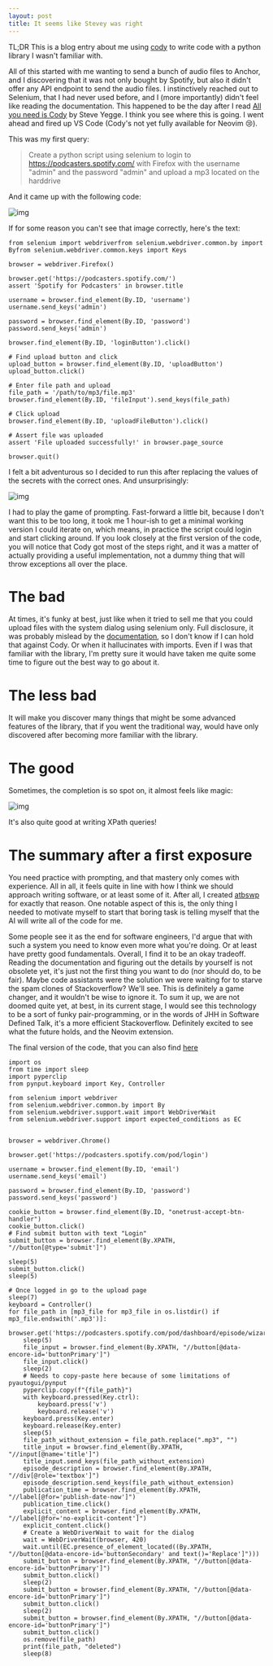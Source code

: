 ```yaml
---
layout: post
title: It seems like Stevey was right
---
```


TL;DR This is a blog entry about me using
[cody](https://github.com/sourcegraph/cody) to write code with a python library
I wasn't familiar with.

All of this started with me wanting to send a bunch of audio files to Anchor,
and I discovering that it was not only bought by Spotify, but also it didn't
offer any API endpoint to send the audio files. I instinctively reached out to
Selenium, that I had never used before, and I (more importantly) didn't feel
like reading the documentation. This happened to be the day after I read [All
you need is Cody](https://about.sourcegraph.com/blog/all-you-need-is-cody) by
Steve Yegge. I think you see where this is going. I went ahead and fired up VS
Code (Cody's not yet fully available for Neovim 😢).

This was my first query:

> Create a python script using selenium to login to
> <https://podcasters.spotify.com/> with Firefox with the username "admin" and the
> password "admin" and upload a mp3 located on the harddrive

And it came up with the following code:

![img](../images/first_iteration_mp3_to_anchor_cody.jpg)

If for some reason you can't see that image correctly, here's the text:

    from selenium import webdriverfrom selenium.webdriver.common.by import Byfrom selenium.webdriver.common.keys import Keys
    
    browser = webdriver.Firefox()
    
    browser.get('https://podcasters.spotify.com/')
    assert 'Spotify for Podcasters' in browser.title
    
    username = browser.find_element(By.ID, 'username')
    username.send_keys('admin')
    
    password = browser.find_element(By.ID, 'password')
    password.send_keys('admin')
    
    browser.find_element(By.ID, 'loginButton').click()
    
    # Find upload button and click
    upload_button = browser.find_element(By.ID, 'uploadButton')
    upload_button.click()
    
    # Enter file path and upload
    file_path = '/path/to/mp3/file.mp3'
    browser.find_element(By.ID, 'fileInput').send_keys(file_path)
    
    # Click upload
    browser.find_element(By.ID, 'uploadFileButton').click()
    
    # Assert file was uploaded
    assert 'File uploaded successfully!' in browser.page_source
    
    browser.quit()

I felt a bit adventurous so I decided to run this after replacing the values of
the secrets with the correct ones. And unsurprisingly:

![img](../images/selenium_exception.jpg)

I had to play the game of prompting. Fast-forward a little bit, because I don't
want this to be too long, it took me 1 hour-ish to get a minimal working
version I could iterate on, which means, in practice the script could login and
start clicking around. If you look closely at the first version of the code,
you will notice that Cody got most of the steps right, and it was a matter of
actually providing a useful implementation, not a dummy thing that will throw
exceptions all over the place.



# The bad

At times, it's funky at best, just like when it tried to sell me that you could
upload files with the system dialog using selenium only. Full disclosure, it
was probably mislead by the
[documentation](https://www.selenium.dev/documentation/webdriver/elements/file_upload/),
so I don't know if I can hold that against Cody. Or when it hallucinates with
imports. Even if I was that familiar with the library, I'm pretty sure it would
have taken me quite some time to figure out the best way to go about it.



# The less bad

It will make you discover many things that might be some advanced features of
the library, that if you went the traditional way, would have only discovered
after becoming more familiar with the library.



# The good

Sometimes, the completion is so spot on, it almost feels like magic:

![img](../images/cody_autocompletion_cheating_mp3.jpg)

It's also quite good at writing XPath queries!



# The summary after a first exposure

You need practice with prompting, and that mastery only comes with experience.
All in all, it feels quite in line with how I think we should approach writing
software, or at least some of it. After all, I created [atbswp](https://atbswp.com) for exactly that
reason. One notable aspect of this is, the only thing I needed to motivate
myself to start that boring task is telling myself that the AI will write all of
the code for me.

Some people see it as the end for software engineers, I'd argue that with such a
system you need to know even more what you're doing. Or at least have pretty
good fundamentals. Overall, I find it to be an okay tradeoff. Reading the
documentation and figuring out the details by yourself is not obsolete yet, it's
just not the first thing you want to do (nor should do, to be fair). Maybe code
assistants were the solution we were waiting for to starve the spam clones of
Stackoverflow? We'll see. This is definitely a game changer, and it wouldn't be
wise to ignore it. To sum it up, we are not doomed quite yet, at best, in its
current stage, I would see this technology to be a sort of funky
pair-programming, or in the words of JHH in Software Defined Talk, it's a more
efficient Stackoverflow. Definitely excited to see what the future holds, and
the Neovim extension.

The final version of the code, that you can also find [here](https://github.com/RMPR/send-audio-to-anchor)

    import os
    from time import sleep
    import pyperclip
    from pynput.keyboard import Key, Controller
    
    from selenium import webdriver
    from selenium.webdriver.common.by import By
    from selenium.webdriver.support.wait import WebDriverWait
    from selenium.webdriver.support import expected_conditions as EC
    
    
    browser = webdriver.Chrome()
    
    browser.get('https://podcasters.spotify.com/pod/login')
    
    username = browser.find_element(By.ID, 'email')
    username.send_keys('email')
    
    password = browser.find_element(By.ID, 'password')
    password.send_keys('password')
    
    cookie_button = browser.find_element(By.ID, "onetrust-accept-btn-handler")
    cookie_button.click()
    # Find submit button with text "Login"
    submit_button = browser.find_element(By.XPATH, "//button[@type='submit']")
    
    sleep(5)
    submit_button.click()
    sleep(5)
    
    # Once logged in go to the upload page
    sleep(7)
    keyboard = Controller()
    for file_path in [mp3_file for mp3_file in os.listdir() if mp3_file.endswith('.mp3')]:
    	browser.get('https://podcasters.spotify.com/pod/dashboard/episode/wizard')
    	sleep(5)
    	file_input = browser.find_element(By.XPATH, "//button[@data-encore-id='buttonPrimary']")
    	file_input.click()
    	sleep(2)
    	# Needs to copy-paste here because of some limitations of pyautogui/pynput
    	pyperclip.copy(f"{file_path}")
    	with keyboard.pressed(Key.ctrl):
    		keyboard.press('v')
    		keyboard.release('v')
    	keyboard.press(Key.enter)
    	keyboard.release(Key.enter)
    	sleep(5)
    	file_path_without_extension = file_path.replace(".mp3", "")
    	title_input = browser.find_element(By.XPATH, "//input[@name='title']")
    	title_input.send_keys(file_path_without_extension)
    	episode_description = browser.find_element(By.XPATH, "//div[@role='textbox']")
    	episode_description.send_keys(file_path_without_extension)
    	publication_time = browser.find_element(By.XPATH, "//label[@for='publish-date-now']")
    	publication_time.click()
    	explicit_content = browser.find_element(By.XPATH, "//label[@for='no-explicit-content']")
    	explicit_content.click()
    	# Create a WebDriverWait to wait for the dialog
    	wait = WebDriverWait(browser, 420)
    	wait.until(EC.presence_of_element_located((By.XPATH, "//button[@data-encore-id='buttonSecondary' and text()='Replace']")))
    	submit_button = browser.find_element(By.XPATH, "//button[@data-encore-id='buttonPrimary']")
    	submit_button.click()
    	sleep(2)
    	submit_button = browser.find_element(By.XPATH, "//button[@data-encore-id='buttonPrimary']")
    	submit_button.click()
    	sleep(2)
    	submit_button = browser.find_element(By.XPATH, "//button[@data-encore-id='buttonPrimary']")
    	submit_button.click()
    	os.remove(file_path)
    	print(file_path, "deleted")
    	sleep(8)




